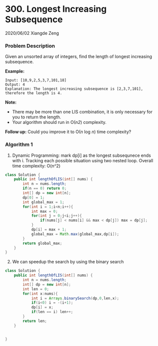# 300. Longest Increasing Subsequence

2020/06/02 Xiangde Zeng

### Problem Description

Given an unsorted array of integers, find the length of longest increasing subsequence.

**Example:**

```
Input: [10,9,2,5,3,7,101,18]
Output: 4 
Explanation: The longest increasing subsequence is [2,3,7,101], therefore the length is 4. 
```

**Note:**

- There may be more than one LIS combination, it is only necessary for you to return the length.
- Your algorithm should run in O(*n2*) complexity.

**Follow up:** Could you improve it to O(*n* log *n*) time complexity?



### Algorithm 1

1. Dynamic Programming: mark dp[i] as the longest subsequnece ends with i. Tracking each possible situation using two nested loop. Overall time complexity: O(n^2)



```Java
class Solution {
    public int lengthOfLIS(int[] nums) {
        int n = nums.length;
        if(n == 0) return 0;
        int[] dp = new int[n];
        dp[0] = 1;
        int global_max = 1;
        for(int i = 1;i<n;i++){
            int max = 0;
            for(int j = 0;j<i;j++){
                if(nums[j] < nums[i] && max < dp[j]) max = dp[j];
            }
            dp[i] = max + 1;
            global_max = Math.max(global_max,dp[i]);
        }
        return global_max;
    }
}

```

2. We can speedup the search by using the binary search

```Java
class Solution {
    public int lengthOfLIS(int[] nums) {
        int n = nums.length;
        int[] dp = new int[n];
        int len = 0;
        for(int x:nums){
            int i = Arrays.binarySearch(dp,0,len,x);
            if(i<0) i = -(i+1);
            dp[i] = x;
            if(len == i) len++;
        }
        return len;
    }
    
    
}
```
